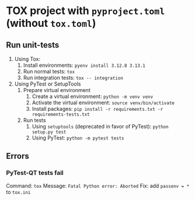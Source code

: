 # TOX project with `pyproject.toml` (without `tox.toml`)

## Run unit-tests

1. Using Tox:
    1. Install environments: `pyenv install 3.12.8 3.13.1`
    2. Run normal tests: `tox`
    3. Run integration tests: `tox -- integration`
2. Using PyTest or SetupTools
    1. Prepare virtual environment
        1. Create a virtual environment: `python -m venv venv`
        2. Activate the virtual environment: `source venv/bin/activate`
        3. Install packages: `pip install -r requirements.txt -r requirements-tests.txt`
    2. Run tests
        1. Using `setuptools` (deprecated in favor of PyTest): `python setup.py test`
        2. Using PyTest: `python -m pytest tests`

## Errors

### PyTest-QT tests fail

Command: `tox`
Message: `Fatal Python error: Aborted`
Fix: add `passenv = *` to `tox.ini`